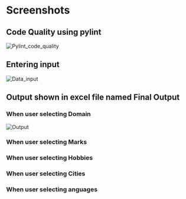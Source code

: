 # Screenshots

## Code Quality using pylint

![Pylint_code_quality](https://user-images.githubusercontent.com/75445117/120941712-c6615000-c741-11eb-94e0-8c6059f9c1fc.png)


## Entering input

![Data_input](https://user-images.githubusercontent.com/75445117/120941701-b21d5300-c741-11eb-8e23-1c5206aaa244.png)


## Output shown in excel file named Final Output

### When user selecting Domain

![Output](https://user-images.githubusercontent.com/75445117/120941704-bba6bb00-c741-11eb-9328-01902072d816.png)

### When user selecting Marks



### When user selecting Hobbies



### When user selecting Cities



### When user selecting anguages







